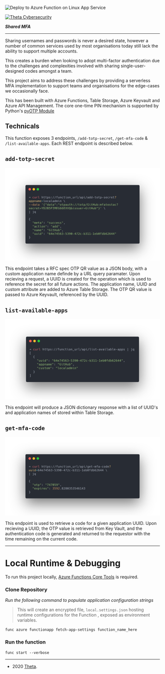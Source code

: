 ![Deploy to Azure Function on Linux App Service](https://github.com/thetanz/sharedmfa/workflows/Deploy%20to%20Azure%20Function%20on%20Linux%20App%20Service/badge.svg)

<a href="https://www.theta.co.nz/solutions/cyber-security/">
<img src="https://avatars0.githubusercontent.com/u/2897191?s=70&v=4" 
title="Theta Cybersecurity" alt="Theta Cybersecurity">
</a>

<!-- Shared MFA -->
<!-- josh.highet@theta.co.nz -->
<!-- test/development -->

***Shared MFA***

---

Sharing usernames and passwords is never a desired state, however a number of common services used by most organisations today still lack the ability to support multiple accounts.

This creates a burden when looking to adopt multi-factor authentication due to the challenges and complexities involved with sharing single-user-designed codes amongst a team.

This project aims to address these challenges by providing a serverless MFA implementation to support teams and organisations for the edge-cases we occasionally face. 

This has been built with Azure Functions, Table Storage, Azure Keyvault and Azure API Management. The core one-time PIN mechanism is supported by Python's [pyOTP Module](https://pyotp.readthedocs.io/en/latest/#)

## Technicals

This function exposes 3 endpoints, `/add-totp-secret`, `/get-mfa-code` & `/list-available-apps`. Each REST endpoint is described below.

## `add-totp-secret`

![alt text](assets/add-totp-secret.png)

This endpoint takes a RFC spec OTP QR value as a JSON body, with a custom application name definde by a URL query paramater. Upon recieving a request, a UUID is created for the operation which is used to reference the secret for all future actions. The application name, UUID and custom attribute are added to Azure Table Storage. The OTP QR value is passed to Azure Keyvault, referenced by the UUID.

## `list-available-apps`

![alt text](assets/list-available-apps.png)

This endpoint will produce a JSON dictionary response with a list of UUID's and application names of stored within Table Storage.

## `get-mfa-code`

![alt text](assets/get-mfa-code.png)

This endpoint is used to retrieve a code for a given application UUID. Upon recieving a UUID, the OTP value is retrieved from Key Vault, and the authentication code is generated and returned to the requestor with the time remaining on the current code.

---

# Local Runtime & Debugging

To run this project locally, [Azure Functions Core Tools](https://docs.microsoft.com/en-us/azure/azure-functions/functions-run-local?tabs=macos%2Ccsharp%2Cbash#install-the-azure-functions-core-tools) is required.

### Clone Repository

*Run the following command to populate application configuration strings*

> This will create an encrypted file, `local.settings.json` hosting runtime configurations for the Function , exposed as environment variables.

    func azure functionapp fetch-app-settings function_name_here

### Run the function

    func start --verbose

---
- 2020 <a href="https://www.theta.co.nz" target="_blank">Theta</a>.
